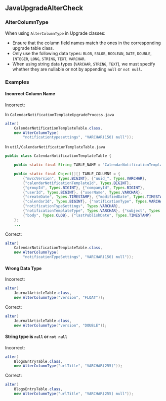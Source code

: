 ## JavaUpgradeAlterCheck

### AlterColumnType

When using `AlterColumnType` in Upgrade classes:

* Ensure that the column field names match the ones in the corresponding
  upgrade table class.
* Only use the following data types: `BLOB`, `SBLOB`, `BOOLEAN`, `DATE`,
  `DOUBLE`, `INTEGER`, `LONG`, `STRING`, `TEXT`, `VARCHAR`.
* When using string data types (`VARCHAR`, `STRING`, `TEXT`), we must
  specify whether they are nullable or not by appending `null` or `not null`.

### Examples

#### Incorrect Column Name

Incorrect:

In `CalendarNotificationTemplateUpgradeProcess.java`

```java
alter(
	CalendarNotificationTemplateTable.class,
	new AlterColumnType(
		"notificationtypesettings", "VARCHAR(150) null"));
```

In `util/CalendarNotificationTemplateTable.java`

```java
public class CalendarNotificationTemplateTable {

	public static final String TABLE_NAME = "CalendarNotificationTemplate";

	public static final Object[][] TABLE_COLUMNS = {
		{"mvccVersion", Types.BIGINT}, {"uuid_", Types.VARCHAR},
		{"calendarNotificationTemplateId", Types.BIGINT},
		{"groupId", Types.BIGINT}, {"companyId", Types.BIGINT},
		{"userId", Types.BIGINT}, {"userName", Types.VARCHAR},
		{"createDate", Types.TIMESTAMP}, {"modifiedDate", Types.TIMESTAMP},
		{"calendarId", Types.BIGINT}, {"notificationType", Types.VARCHAR},
		{"notificationTypeSettings", Types.VARCHAR},
		{"notificationTemplateType", Types.VARCHAR}, {"subject", Types.VARCHAR},
		{"body", Types.CLOB}, {"lastPublishDate", Types.TIMESTAMP}
	};
	...
```

Correct:

```java
alter(
	CalendarNotificationTemplateTable.class,
	new AlterColumnType(
		"notificationTypeSettings", "VARCHAR(150) null"));
```

#### Wrong Data Type

Incorrect:

```java
alter(
	JournalArticleTable.class,
	new AlterColumnType("version", "FLOAT"));
```

Correct:

```java
alter(
	JournalArticleTable.class,
	new AlterColumnType("version", "DOUBLE"));
```

#### String type is `null` or `not null`

Incorrect:

```java
alter(
	BlogsEntryTable.class,
	new AlterColumnType("urlTitle", "VARCHAR(255)"));
```

Correct:

```java
alter(
	BlogsEntryTable.class,
	new AlterColumnType("urlTitle", "VARCHAR(255) null"));
```